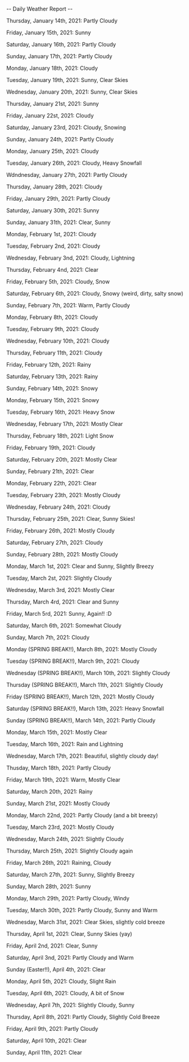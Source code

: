 -- Daily Weather Report --

Thursday, January 14th, 2021: Partly Cloudy

Friday, January 15th, 2021: Sunny

Saturday, January 16th, 2021: Partly Cloudy

Sunday, January 17th, 2021: Partly Cloudy

Monday, January 18th, 2021: Cloudy

Tuesday, January 19th, 2021: Sunny, Clear Skies

Wednesday, January 20th, 2021: Sunny, Clear Skies

Thursday, January 21st, 2021: Sunny

Friday, January 22st, 2021: Cloudy

Saturday, January 23rd, 2021: Cloudy, Snowing

Sunday, January 24th, 2021: Partly Cloudy

Monday, January 25th, 2021: Cloudy

Tuesday, January 26th, 2021: Cloudy, Heavy Snowfall

Wdndnesday, January 27th, 2021: Partly Cloudy

Thursday, January 28th, 2021: Cloudy

Friday, January 29th, 2021: Partly Cloudy

Saturday, January 30th, 2021: Sunny

Sunday, January 31th, 2021: Clear, Sunny

Monday, February 1st, 2021: Cloudy

Tuesday, February 2nd, 2021: Cloudy

Wednesday, February 3nd, 2021: Cloudy, Lightning

Thursday, February 4nd, 2021: Clear

Friday, February 5th, 2021: Cloudy, Snow

Saturday, February 6th, 2021: Cloudy, Snowy (weird, dirty, salty snow)

Sunday, February 7th, 2021: Warm, Partly Cloudy

Monday, February 8th, 2021: Cloudy

Tuesday, February 9th, 2021: Cloudy

Wednesday, February 10th, 2021: Cloudy

Thursday, February 11th, 2021: Cloudy

Friday, February 12th, 2021: Rainy

Saturday, February 13th, 2021: Rainy

Sunday, February 14th, 2021: Snowy

Monday, February 15th, 2021: Snowy

Tuesday, February 16th, 2021: Heavy Snow

Wednesday, February 17th, 2021: Mostly Clear

Thursday, February 18th, 2021: Light Snow

Friday, February 19th, 2021: Cloudy

Saturday, February 20th, 2021: Mostly Clear

Sunday, February 21th, 2021: Clear

Monday, February 22th, 2021: Clear

Tuesday, February 23th, 2021: Mostly Cloudy

Wednesday, February 24th, 2021: Cloudy

Thursday, February 25th, 2021: Clear, Sunny Skies!

Friday, February 26th, 2021: Mostly Cloudy

Saturday, February 27th, 2021: Cloudy

Sunday, February 28th, 2021: Mostly Cloudy

Monday, March 1st, 2021: Clear and Sunny, Slightly Breezy

Tuesday, March 2st, 2021: Slightly Cloudy

Wednesday, March 3rd, 2021: Mostly Clear

Thursday, March 4rd, 2021: Clear and Sunny

Friday, March 5rd, 2021: Sunny, Again!! :D

Saturday, March 6th, 2021: Somewhat Cloudy

Sunday, March 7th, 2021: Cloudy

Monday (SPRING BREAK!!), March 8th, 2021: Mostly Cloudy

Tuesday (SPRING BREAK!!), March 9th, 2021: Cloudy

Wednesday (SPRING BREAK!!), March 10th, 2021: Slightly Cloudy

Thursday (SPRING BREAK!!), March 11th, 2021: Slightly Cloudy

Friday (SPRING BREAK!!), March 12th, 2021: Mostly Cloudy

Saturday (SPRING BREAK!!), March 13th, 2021: Heavy Snowfall

Sunday (SPRING BREAK!!), March 14th, 2021: Partly Cloudy

Monday, March 15th, 2021: Mostly Clear

Tuesday, March 16th, 2021: Rain and Lightning

Wednesday, March 17th, 2021: Beautiful, slightly cloudy day!

Thusday, March 18th, 2021: Partly Cloudy

Friday, March 19th, 2021: Warm, Mostly Clear

Saturday, March 20th, 2021: Rainy

Sunday, March 21st, 2021: Mostly Cloudy

Monday, March 22nd, 2021: Partly Cloudy (and a bit breezy)

Tuesday, March 23rd, 2021: Mostly Cloudy

Wednesday, March 24th, 2021: Slightly Cloudy

Thursday, March 25th, 2021: Slightly Cloudy again

Friday, March 26th, 2021: Raining, Cloudy

Saturday, March 27th, 2021: Sunny, Slightly Breezy

Sunday, March 28th, 2021: Sunny

Monday, March 29th, 2021: Partly Cloudy, Windy

Tuesday, March 30th, 2021: Partly Cloudy, Sunny and Warm

Wednesday, March 31st, 2021: Clear Skies, slightly cold breeze

Thursday, April 1st, 2021: Clear, Sunny Skies (yay)

Friday, April 2nd, 2021: Clear, Sunny

Saturday, April 3nd, 2021: Partly Cloudy and Warm

Sunday (Easter!!), April 4th, 2021: Clear

Monday, April 5th, 2021: Cloudy, Slight Rain

Tuesday, April 6th, 2021: Cloudy, A bit of Snow

Wednesday, April 7th, 2021: Slightly Cloudy, Sunny

Thursday, April 8th, 2021: Partly Cloudy, Slightly Cold Breeze

Friday, April 9th, 2021: Partly Cloudy

Saturday, April 10th, 2021: Clear

Sunday, April 11th, 2021: Clear


